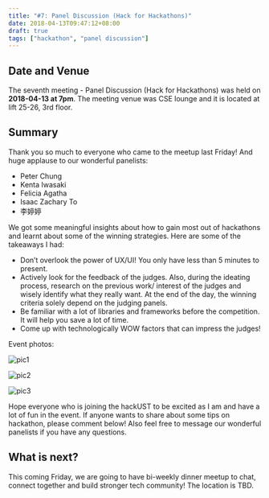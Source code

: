 ```yaml
---
title: "#7: Panel Discussion (Hack for Hackathons)"
date: 2018-04-13T09:47:12+08:00
draft: true
tags: ["hackathon", "panel discussion"]
---
```


## Date and Venue

The seventh meeting - Panel Discussion (Hack for Hackathons) was held on **2018-04-13 at 7pm**.
The meeting venue was CSE lounge and it is located at lift 25-26, 3rd floor.

## Summary


Thank you so much to everyone who came to the meetup last Friday! And huge applause to our wonderful panelists:

- Peter Chung
- Kenta Iwasaki
- Felicia Agatha
- Isaac Zachary To
- 李婷婷

We got some meaningful insights about how to gain most out of hackathons and learnt about some of the winning strategies. Here are some of the takeaways I had:

- Don’t overlook the power of UX/UI! You only have less than 5 minutes to present.
- Actively look for the feedback of the judges. Also, during the ideating process, research on the previous work/ interest of the judges and wisely identify what they really want. At the end of the day, the winning criteria solely depend on the judging panels.
- Be familiar with a lot of libraries and frameworks before the competition. It will help you save a lot of time.
- Come up with technologically WOW factors that can impress the judges!

Event photos:

![pic1](p1.jpg)

![pic2](p2.jpg)

![pic3](p3.jpg)

Hope everyone who is joining the hackUST to be excited as I am and have a lot of fun in the event. If anyone wants to share about some tips on hackathon, please comment below! Also feel free to message our wonderful panelists if you have any questions.

## What is next?

This coming Friday, we are going to have bi-weekly dinner meetup to chat, connect together and build stronger tech community! The location is TBD.
